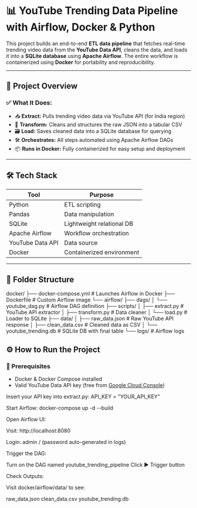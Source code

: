 # 📊 YouTube Trending Data Pipeline with Airflow, Docker & Python

This project builds an end-to-end **ETL data pipeline** that fetches real-time trending video data from the **YouTube Data API**, cleans the data, and loads it into a **SQLite database** using **Apache Airflow**. The entire workflow is containerized using **Docker** for portability and reproducibility.

---

## 🚀 Project Overview

### ✅ What It Does:
- 📥 **Extract:** Pulls trending video data via YouTube API (for India region)
- 🧹 **Transform:** Cleans and structures the raw JSON into a tabular CSV
- 🗃️ **Load:** Saves cleaned data into a SQLite database for querying
- 🛠️ **Orchestrates:** All steps automated using Apache Airflow DAGs
- 📦 **Runs in Docker:** Fully containerized for easy setup and deployment

---

## 🛠️ Tech Stack

| Tool            | Purpose                             |
|-----------------|-------------------------------------|
| Python          | ETL scripting                       |
| Pandas          | Data manipulation                   |
| SQLite          | Lightweight relational DB           |
| Apache Airflow  | Workflow orchestration              |
| YouTube Data API| Data source                         |
| Docker          | Containerized environment           |

---

## 📁 Folder Structure

docker/
├── docker-compose.yml # Launches Airflow in Docker
├── Dockerfile # Custom Airflow image
└── airflow/
├── dags/
│ └── youtube_dag.py # Airflow DAG definition
├── scripts/
│ ├── extract.py # YouTube API extractor
│ ├── transform.py # Data cleaner
│ └── load.py # Loader to SQLite
├── data/
│ ├── raw_data.json # Raw YouTube API response
│ ├── clean_data.csv # Cleaned data as CSV
│ └── youtube_trending.db # SQLite DB with final table
└── logs/ # Airflow logs

## ⚙️ How to Run the Project

### 🔧 Prerequisites
- Docker & Docker Compose installed
- Valid YouTube Data API key (free from [Google Cloud Console](https://console.cloud.google.com/))

Insert your API key into extract.py:
API_KEY = "YOUR_API_KEY"

Start Airflow:
docker-compose up -d --build

Open Airflow UI:

Visit: http://localhost:8080

Login: admin / (password auto-generated in logs)

Trigger the DAG:

Turn on the DAG named youtube_trending_pipeline
Click ▶️ Trigger button

Check Outputs:

Visit docker/airflow/data/ to see:

raw_data.json
clean_data.csv
youtube_trending.db

